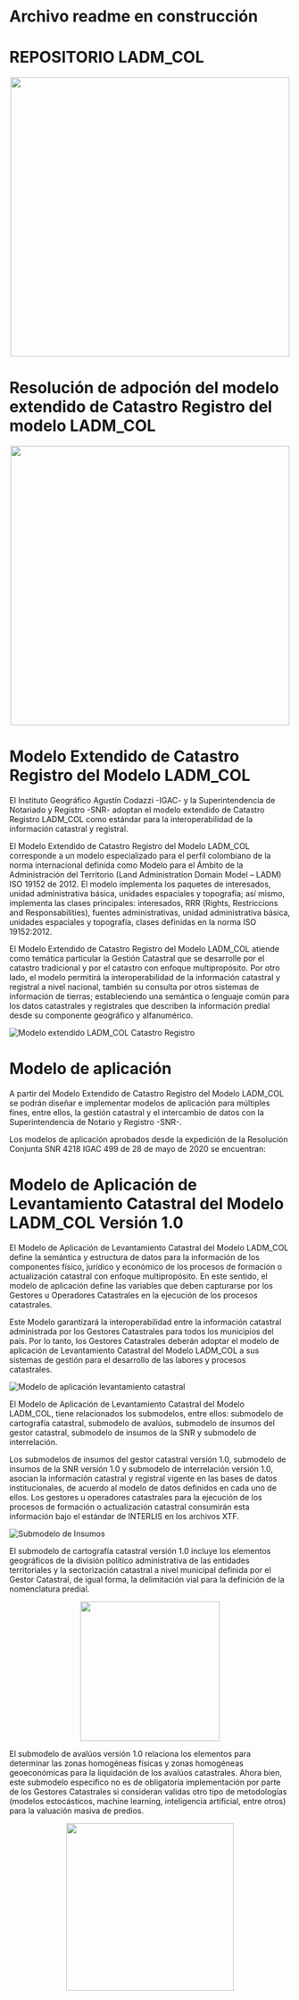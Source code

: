 # Archivo readme en construcción

# REPOSITORIO LADM_COL 

<p align="center">  <img src="https://raw.githubusercontent.com/SwissTierrasColombia/LADM_COL/master/docs/media/resources/1_Logo%20Modelo%20LADM-COL.png" width="500"/> </p>

# Resolución de adpoción del modelo extendido de Catastro Registro del modelo LADM_COL

<p align="center">  <img src="https://raw.githubusercontent.com/SwissTierrasColombia/LADM_COL/master/docs/media/resources/3_Resoluci%C3%B3n%20conjunta.png" width="500"/> </p>


# Modelo Extendido de Catastro Registro del Modelo LADM_COL

El Instituto Geográfico Agustín Codazzi -IGAC- y la Superintendencia de Notariado y Registro -SNR- adoptan el modelo extendido de Catastro  Registro LADM_COL como estándar para la interoperabilidad de la información catastral y registral.

El Modelo Extendido de Catastro Registro del Modelo LADM_COL corresponde a un modelo especializado para el perfil colombiano de la norma internacional definida como Modelo para el Ámbito de la Administración del Territorio (Land Administration Domain Model – LADM) ISO 19152 de 2012.  El modelo implementa los paquetes de interesados, unidad administrativa básica, unidades espaciales y topografía; así mismo, implementa las clases principales: interesados, RRR (Rights, Restriccions and Responsabilities), fuentes administrativas, unidad administrativa básica, unidades espaciales y topografía, clases definidas en la norma ISO 19152:2012.


El Modelo Extendido de Catastro Registro del Modelo LADM_COL atiende como temática particular la Gestión Catastral que se desarrolle por el catastro tradicional y por el catastro con enfoque multipropósito.  Por otro lado, el modelo permitirá la interoperabilidad de la información catastral y registral a nivel nacional, también su consulta por otros sistemas de información de tierras; estableciendo una semántica o lenguaje común para los datos catastrales y registrales que describen la información predial desde su componente geográfico y alfanumérico.


![Modelo extendido LADM_COL Catastro Registro](https://raw.githubusercontent.com/SwissTierrasColombia/LADM_COL/master/Catastro_Multiproposito/1_Metamodelo_Extendido/1_Catastro_Registro/Modelo_Extendido_LADMCOL_Cat_Reg_V3_0.png)

# Modelo de aplicación

A partir del Modelo Extendido de Catastro Registro del Modelo LADM_COL se podrán diseñar e implementar modelos de aplicación para múltiples fines, entre ellos, la gestión catastral y el intercambio de datos con la Superintendencia de Notario y Registro -SNR-. 

Los modelos de aplicación aprobados desde la expedición de la Resolución Conjunta SNR 4218 IGAC 499 de 28 de mayo de 2020 se encuentran:

# Modelo de Aplicación de Levantamiento Catastral del Modelo LADM_COL Versión 1.0

El Modelo de Aplicación de Levantamiento Catastral del Modelo LADM_COL define la semántica y estructura de datos para la información de los componentes físico, jurídico y económico de los procesos de formación o actualización catastral con enfoque multipropósito.  En este sentido, el modelo de aplicación define las variables que deben capturarse por los Gestores u Operadores Catastrales en la ejecución de los procesos catastrales.

Este Modelo garantizará la interoperabilidad entre la información catastral administrada por los Gestores Catastrales para todos los municipios del país.  Por lo tanto, los Gestores Catastrales deberán adoptar el modelo de aplicación de Levantamiento Catastral del Modelo LADM_COL a sus sistemas de gestión para el desarrollo de las labores y procesos catastrales.

![Modelo de aplicación levantamiento catastral](https://raw.githubusercontent.com/SwissTierrasColombia/LADM_COL/master/Catastro_Multiproposito/2_Aplicacion/1_Levantamiento_Catastral/Modelo_Aplicacion_LADMCOL_Lev_Cat_V1_0.png)

El Modelo de Aplicación de Levantamiento Catastral del Modelo LADM_COL, tiene relacionados los submodelos, entre ellos: submodelo de cartografía catastral, submodelo de avalúos, submodelo de insumos del gestor catastral, submodelo de insumos de la SNR y submodelo de interrelación.

Los submodelos de insumos del gestor catastral versión 1.0, submodelo de insumos de la SNR versión 1.0 y submodelo de interrelación versión 1.0, asocian la información catastral y registral vigente en las bases de datos institucionales, de acuerdo al modelo de datos definidos en cada uno de ellos. Los gestores u operadores catastrales para la ejecución de los procesos de formación o actualización catastral consumirán esta información bajo el estándar de INTERLIS en los archivos XTF.

![Submodelo de Insumos](https://raw.githubusercontent.com/SwissTierrasColombia/LADM_COL/master/docs/media/resources/6_Submodelo_Insumos.png)

El submodelo de cartografía catastral versión 1.0 incluye los elementos geográficos de la división político administrativa de las entidades territoriales y la sectorización catastral a nivel municipal definida por el Gestor Catastral, de igual forma, la delimitación vial para la definición de la nomenclatura predial.

<p align="center">  <img src="https://raw.githubusercontent.com/SwissTierrasColombia/LADM_COL/master/docs/media/resources/7_Submodelo_cartografica_catastral.png" width="250"/> </p>

El submodelo de avalúos versión 1.0 relaciona los elementos para determinar las zonas homogéneas físicas y zonas homogéneas geoeconómicas para la liquidación de los avalúos catastrales.  Ahora bien, este submodelo especifico no es de obligatoria implementación por parte de los Gestores Catastrales si consideran validas otro tipo de metodologías (modelos estocásticos, machine learning, inteligencia artificial, entre otros) para la valuación masiva de predios. 

<p align="center">  <img src="https://raw.githubusercontent.com/SwissTierrasColombia/LADM_COL/master/docs/media/resources/8_Submodelo_Avaluos.png" width="300"/> </p>
